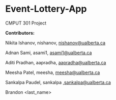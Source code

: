 # Event-Lottery-App
CMPUT 301 Project


**Contributors:**



Nikita Ishanov, nishanov, nishanov@ualberta.ca


Adnan Sami, asami1, asami1@ualberta.ca


Aditi Pradhan, aapradha, aapradha@ualberta.ca


Meesha Patel, meesha, meesha@ualberta.ca


Sankalpa Paudel, sankalpa ,sankalpa@ualberta.ca


Brandon <last_name>
